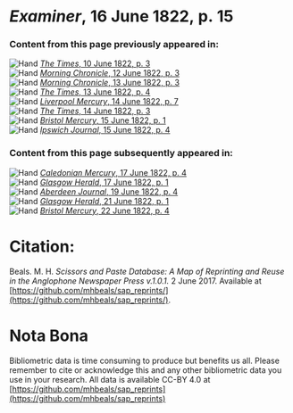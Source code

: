# *Examiner*, 16 June 1822, p. 15  
  
### Content from this page previously appeared in:  
![Hand](http://scissorsandpaste.net/wp-content/uploads/2017/06/smallhandpointer.png) [*The Times*, 10 June 1822, p. 3](https://mhbeals.github.io/sap_html/The-Times/The-Times-10-June-1822-p-3)  
![Hand](http://scissorsandpaste.net/wp-content/uploads/2017/06/smallhandpointer.png) [*Morning Chronicle*, 12 June 1822, p. 3](https://mhbeals.github.io/sap_html/Morning-Chronicle/Morning-Chronicle-12-June-1822-p-3)  
![Hand](http://scissorsandpaste.net/wp-content/uploads/2017/06/smallhandpointer.png) [*Morning Chronicle*, 13 June 1822, p. 3](https://mhbeals.github.io/sap_html/Morning-Chronicle/Morning-Chronicle-13-June-1822-p-3)  
![Hand](http://scissorsandpaste.net/wp-content/uploads/2017/06/smallhandpointer.png) [*The Times*, 13 June 1822, p. 4](https://mhbeals.github.io/sap_html/The-Times/The-Times-13-June-1822-p-4)  
![Hand](http://scissorsandpaste.net/wp-content/uploads/2017/06/smallhandpointer.png) [*Liverpool Mercury*, 14 June 1822, p. 7](https://mhbeals.github.io/sap_html/Liverpool-Mercury/Liverpool-Mercury-14-June-1822-p-7)  
![Hand](http://scissorsandpaste.net/wp-content/uploads/2017/06/smallhandpointer.png) [*The Times*, 14 June 1822, p. 3](https://mhbeals.github.io/sap_html/The-Times/The-Times-14-June-1822-p-3)  
![Hand](http://scissorsandpaste.net/wp-content/uploads/2017/06/smallhandpointer.png) [*Bristol Mercury*, 15 June 1822, p. 1](https://mhbeals.github.io/sap_html/Bristol-Mercury/Bristol-Mercury-15-June-1822-p-1)  
![Hand](http://scissorsandpaste.net/wp-content/uploads/2017/06/smallhandpointer.png) [*Ipswich Journal*, 15 June 1822, p. 4](https://mhbeals.github.io/sap_html/Ipswich-Journal/Ipswich-Journal-15-June-1822-p-4)  
  
### Content from this page subsequently appeared in:  
![Hand](http://scissorsandpaste.net/wp-content/uploads/2017/06/smallhandpointer.png) [*Caledonian Mercury*, 17 June 1822, p. 4](https://mhbeals.github.io/sap_html/Caledonian-Mercury/Caledonian-Mercury-17-June-1822-p-4)  
![Hand](http://scissorsandpaste.net/wp-content/uploads/2017/06/smallhandpointer.png) [*Glasgow Herald*, 17 June 1822, p. 1](https://mhbeals.github.io/sap_html/Glasgow-Herald/Glasgow-Herald-17-June-1822-p-1)  
![Hand](http://scissorsandpaste.net/wp-content/uploads/2017/06/smallhandpointer.png) [*Aberdeen Journal*, 19 June 1822, p. 4](https://mhbeals.github.io/sap_html/Aberdeen-Journal/Aberdeen-Journal-19-June-1822-p-4)  
![Hand](http://scissorsandpaste.net/wp-content/uploads/2017/06/smallhandpointer.png) [*Glasgow Herald*, 21 June 1822, p. 1](https://mhbeals.github.io/sap_html/Glasgow-Herald/Glasgow-Herald-21-June-1822-p-1)  
![Hand](http://scissorsandpaste.net/wp-content/uploads/2017/06/smallhandpointer.png) [*Bristol Mercury*, 22 June 1822, p. 4](https://mhbeals.github.io/sap_html/Bristol-Mercury/Bristol-Mercury-22-June-1822-p-4)  


# Citation: 

Beals. M. H. *Scissors and Paste Database: A Map of Reprinting and Reuse in the Anglophone Newspaper Press v.1.0.1.* 2 June 2017. Available at [https://github.com/mhbeals/sap_reprints/](https://github.com/mhbeals/sap_reprints/). 

# Nota Bona

Bibliometric data is time consuming to produce but benefits us all. Please remember to cite or acknowledge this and any other bibliometric data you use in your research. All data is available CC-BY 4.0 at [https://github.com/mhbeals/sap_reprints](https://github.com/mhbeals/sap_reprints)